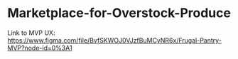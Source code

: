 # Marketplace-for-Overstock-Produce


Link to MVP UX: https://www.figma.com/file/BvfSKWOJ0VJzfBuMCyNR6x/Frugal-Pantry-MVP?node-id=0%3A1
